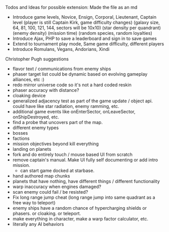 Todos and Ideas for possible extension:
Made the file as an md

- Introduce game levels, Novice, Ensign, Corporal, Lieutenant, Captain level
(player is still Captain Kirk, game difficulty changes)
(galaxy size, 64, 81, 100, 121, 144, sectors will be 10x10)
(star density per quandrant)
(enemy density)
(mission time)
(random species, random loyalties)
- Introduce Ajax, PHP to save a leaderboard and sign in to save games
- Extend to tournament play mode, Same game difficulty, different players
- Introduce Romulans, Vegans, Andorians, Xindi

Christopher Pugh suggestions

- flavor text / communications from enemy ships
- phaser target list could be dynamic based on evolving gameplay alliances, etc :) 
- redo mirror universe code so it's not a hard coded reskin
- phaser accuracy with distance?
- cloaking device
- generalized adjacency test as part of the game update / object api.  could have like star radiation, enemy ramming, etc.
- additional game events like onEnterSector, onLeaveSector, onShipDestroyed, etc.
- find a probe that uncovers part of the map.
- different enemy types
- bosses
- factions
- mission objectives beyond kill everything
- landing on planets
- fork and do entirely touch / mouse based UI from scratch
- remove captain's manual.  Make UI fully self documenting or add intro mission.
    - can start game docked at starbase.
- hand authored map chunks
- planets that have nothing, have different things / different functionality
- warp inaccuracy when engines damaged?
- scan enemy could fail / be resisted?
- Fix long range jump cheat (long range jump into same quadrant as a free way to teleport)
- enemy ships have a random chance of hypercharging shields or phasers.  or cloaking.  or teleport.
- make everything in character, make a warp factor calculator, etc.
- literally any AI behaviors

